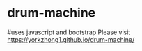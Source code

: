 # drum-machine
#uses javascript and bootstrap
Please visit https://yorkzhong1.github.io/drum-machine/
